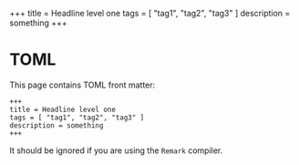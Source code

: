 +++
title = Headline level one
tags = [ "tag1", "tag2", "tag3" ]
description = something
+++

# TOML

This page contains TOML front matter:

```
+++
title = Headline level one
tags = [ "tag1", "tag2", "tag3" ]
description = something
+++
```

It should be ignored if you are using the `Remark` compiler.
